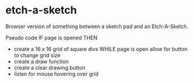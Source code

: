 # etch-a-sketch
Browser version of something between a sketch pad and an Etch-A-Sketch.

Pseudo code
IF page is opened THEN
- create a 16 x 16 grid of square divs
WHILE page is open allow for button to change grid size
- create a draw function
- create a clear drawing button
- listen for mouse hovering over grid